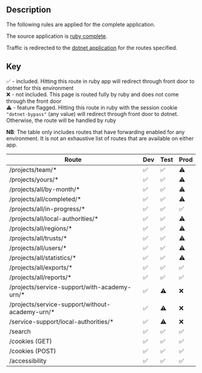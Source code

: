 ## Description
The following rules are applied for the complete application.

The source application is [ruby complete](https://github.com/DFE-Digital/dfe-complete-conversions-transfers-and-changes).

Traffic is redirected to the [dotnet application](https://github.com/DFE-Digital/complete-conversions-transfers-changes) for the routes specified.

## Key

✅ - included. Hitting this route in ruby app will redirect through front door to dotnet for this environment  
❌ - not included. This page is routed fully by ruby and does not come through the front door  
⚠️ - feature flagged. Hitting this route in ruby with the session cookie `"dotnet-bypass"` (any value) will redirect through front door to dotnet. Otherwise, the route will be handled by ruby  


**NB**: The table only includes routes that have forwarding enabled for any environment. It is not an exhaustive list of routes that are available on either app.

| Route | Dev | Test | Prod |  
| - | - | - | - |
| /projects/team/* | ✅ | ✅ | ⚠️ |
| /projects/yours/* | ✅ | ✅ | ⚠️ |
| /projects/all/by-month/* | ✅ | ✅ | ⚠️ |
| /projects/all/completed/* | ✅ | ✅ | ⚠️ |
| /projects/all/in-progress/* | ✅ | ✅ | ✅ |
| /projects/all/local-authorities/* | ✅ | ✅ | ⚠️ |
| /projects/all/regions/* | ✅ | ✅ | ⚠️ |
| /projects/all/trusts/* | ✅ | ✅ | ⚠️ |
| /projects/all/users/* | ✅ | ✅ | ⚠️ |
| /projects/all/statistics/* | ✅ | ✅ | ⚠️ |
| /projects/all/exports/* | ✅ | ✅ | ✅ |
| /projects/all/reports/* | ✅ | ✅ | ✅ |
| /projects/service-support/with-academy-urn/* | ✅ | ⚠️ | ❌ |
| /projects/service-support/without-academy-urn/* | ✅ | ⚠️ | ❌ |
| /service-support/local-authorities/* | ✅ | ⚠️ | ❌ |
| /search | ✅ | ✅ | ✅ |
| /cookies (GET) | ✅ | ✅ | ✅ |
| /cookies (POST) | ✅ | ✅ | ✅ |
| /accessibility | ✅ | ✅ | ✅ |





